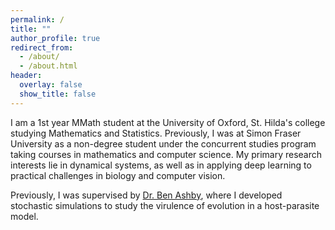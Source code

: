 ```yaml
---
permalink: /
title: ""
author_profile: true
redirect_from: 
  - /about/
  - /about.html
header:
  overlay: false
  show_title: false
---
```


I am a 1st year MMath student at the University of Oxford, St. Hilda's college studying Mathematics and Statistics. Previously, I was at Simon Fraser University as a non-degree student under the concurrent studies program taking courses in mathematics and computer science. My primary research interests lie in dynamical systems, as well as in applying deep learning to practical challenges in biology and computer vision.

Previously, I was supervised by [Dr. Ben Ashby](https://ecoevotheory.com), where I developed stochastic simulations to study the virulence of evolution in a host-parasite model. 